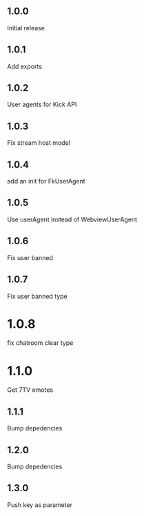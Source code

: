 ## 1.0.0

Initial release

## 1.0.1

Add exports

## 1.0.2

User agents for Kick API

## 1.0.3

Fix stream host model

## 1.0.4

add an init for FkUserAgent

## 1.0.5

Use userAgent instead of WebviewUserAgent

## 1.0.6

Fix user banned

## 1.0.7

Fix user banned type

# 1.0.8

fix chatroom clear type

# 1.1.0

Get 7TV emotes

## 1.1.1

Bump depedencies

## 1.2.0

Bump depedencies

## 1.3.0

Push key as parameter